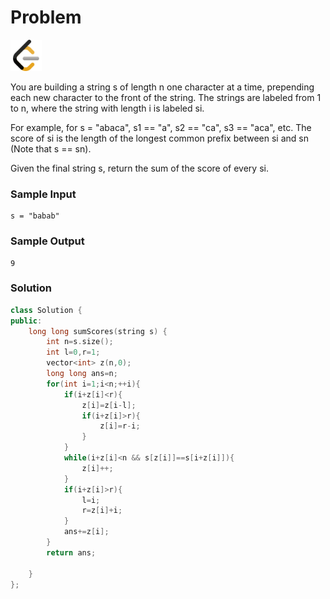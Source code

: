 # Problem
<a href="https://leetcode.com/problems/sum-of-scores-of-built-strings/description/">
  <img src="../lib/leetcode-3628885-3030025.webp" width="50"/>
</a>

You are building a string s of length n one character at a time, prepending each new character to the front of the string. The strings are labeled from 1 to n, where the string with length i is labeled si.

For example, for s = "abaca", s1 == "a", s2 == "ca", s3 == "aca", etc.
The score of si is the length of the longest common prefix between si and sn (Note that s == sn).

Given the final string s, return the sum of the score of every si.

### Sample Input
```
s = "babab"
```
### Sample Output
```
9
```

### Solution
```cpp
class Solution {
public:
    long long sumScores(string s) {
        int n=s.size();
        int l=0,r=1;
        vector<int> z(n,0);
        long long ans=n;
        for(int i=1;i<n;++i){
            if(i+z[i]<r){
                z[i]=z[i-l];
                if(i+z[i]>r){
                    z[i]=r-i;
                }
            }
            while(i+z[i]<n && s[z[i]]==s[i+z[i]]){
                z[i]++;
            }
            if(i+z[i]>r){
                l=i;
                r=z[i]+i;
            }
            ans+=z[i];
        }
        return ans;

    }
};
```
